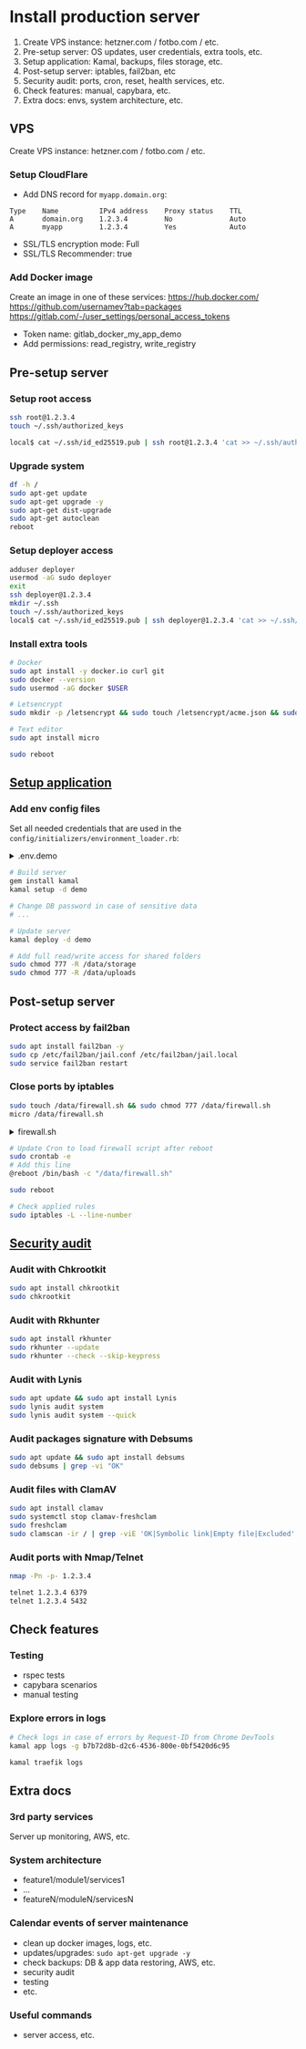 # Install production server

1. Create VPS instance: hetzner.com / fotbo.com / etc.
2. Pre-setup server: OS updates, user credentials, extra tools, etc.
3. Setup application: Kamal, backups, files storage, etc.
4. Post-setup server: iptables, fail2ban, etc
5. Security audit: ports, cron, reset, health services, etc.
6. Check features: manual, capybara, etc.
7. Extra docs: envs, system architecture, etc.

## VPS

Create VPS instance: hetzner.com / fotbo.com / etc.

### Setup CloudFlare

* Add DNS record for `myapp.domain.org`:
```
Type    Name          IPv4 address    Proxy status    TTL
A       domain.org    1.2.3.4         No              Auto
A       myapp         1.2.3.4         Yes             Auto
```
* SSL/TLS encryption mode: Full
* SSL/TLS Recommender: true

### Add Docker image

Create an image in one of these services:
https://hub.docker.com/
https://github.com/usernamev?tab=packages
https://gitlab.com/-/user_settings/personal_access_tokens
* Token name: gitlab_docker_my_app_demo
* Add permissions: read_registry, write_registry

## Pre-setup server

### Setup root access
```sh
ssh root@1.2.3.4
touch ~/.ssh/authorized_keys

local$ cat ~/.ssh/id_ed25519.pub | ssh root@1.2.3.4 'cat >> ~/.ssh/authorized_keys'
```

### Upgrade system
```sh
df -h /
sudo apt-get update
sudo apt-get upgrade -y
sudo apt-get dist-upgrade
sudo apt-get autoclean
reboot
```

### Setup deployer access
```sh
adduser deployer
usermod -aG sudo deployer
exit
ssh deployer@1.2.3.4
mkdir ~/.ssh
touch ~/.ssh/authorized_keys
local$ cat ~/.ssh/id_ed25519.pub | ssh deployer@1.2.3.4 'cat >> ~/.ssh/authorized_keys'
```

### Install extra tools
```sh
# Docker
sudo apt install -y docker.io curl git
sudo docker --version
sudo usermod -aG docker $USER

# Letsencrypt
sudo mkdir -p /letsencrypt && sudo touch /letsencrypt/acme.json && sudo chmod 600 /letsencrypt/acme.json

# Text editor
sudo apt install micro

sudo reboot
```

## [Setup application](https://kamal-deploy.org/)

### Add env config files

Set all needed credentials that are used in the `config/initializers/environment_loader.rb`:

<details>
  <summary>.env.demo</summary>

  ```sh
  #.env.demo for config/deploy.demo.yml

  ################################################# Docker
  DOCKER_SERVER=registry.gitlab.com
  DOCKER_USERNAME=username
  DOCKER_REGISTRY_PASSWORD=glpat-token
  DOCKER_IMAGE=username/kamal-blog/kamal-blog-demo
  DOCKER_CONTAINER=kamal-blog-demo

  ################################################# Server
  SERVER_USER=deployer
  SERVER_IP=1.2.3.4
  SERVER_HOSTNAME=myapp.domain.org
  SERVER_SSL_EMAIL=myapp@domain.org

  ################################################# DB Postgres
  DB_NAME=myapp_production
  DB_HOST=1.2.3.4
  DB_USER=deployer
  POSTGRES_PASSWORD=pgpass

  ################################################# DB Redis
  REDIS_PASSWORD=redispass
  REDIS_URL=redis://:redispass@172.17.0.1:6379/0

  ################################################# Email settings
  EMAIL_USER=myapp@domain.org
  EMAIL_PASSWORD='emailpass'
  EMAIL_ADDRESS=mail.domain.org
  EMAIL_PORT=587
  EMAIL_DOMAIN=domain.org
  EMAIL_AUTOTLS=true
  EMAIL_AUTH=login

  ################################################# OTHER
  RAILS_MASTER_KEY=<content of config/master.key>
  ```
</details>

```sh
# Build server
gem install kamal
kamal setup -d demo

# Change DB password in case of sensitive data
# ...

# Update server
kamal deploy -d demo
```

```sh
# Add full read/write access for shared folders
sudo chmod 777 -R /data/storage
sudo chmod 777 -R /data/uploads
```

## Post-setup server

### Protect access by fail2ban

```sh
sudo apt install fail2ban -y
sudo cp /etc/fail2ban/jail.conf /etc/fail2ban/jail.local
sudo service fail2ban restart
```

### Close ports by iptables

```sh
sudo touch /data/firewall.sh && sudo chmod 777 /data/firewall.sh
micro /data/firewall.sh
```
<details>
  <summary>firewall.sh</summary>

  ```sh
  #!/usr/bin/env sh

  # Wait until Docker applies its own rules
  while ! sudo iptables -n --list DOCKER >/dev/null 2>&1
  do
    sleep 1;
  done

  # Close 5432 for all
  if [ -z "$(sudo iptables -S | grep -- '-A DOCKER -p tcp -m tcp --dport 5432 -j DROP')" ]; then
    sudo iptables -I DOCKER -s 0.0.0.0/0 -p tcp --dport 5432 -j DROP
  fi

  # Open 5432 for Docker
  if [ -z "$(sudo iptables -S | grep -- '-A DOCKER -s 172.16.0.0/12 -p tcp -m tcp --dport 5432 -j ACCEPT')" ]; then
    sudo iptables -I DOCKER -s 172.16.0.0/12 -p tcp --dport 5432 -j ACCEPT
  fi

  # Close 6379 for all
  if [ -z "$(sudo iptables -S | grep -- '-A DOCKER -p tcp -m tcp --dport 6379 -j DROP')" ]; then
    sudo iptables -I DOCKER -s 0.0.0.0/0 -p tcp --dport 6379 -j DROP
  fi

  # Open 6379 for Docker
  if [ -z "$(sudo iptables -S | grep -- '-A DOCKER -s 172.16.0.0/12 -p tcp -m tcp --dport 6379 -j ACCEPT')" ]; then
    sudo iptables -I DOCKER -s 172.16.0.0/12 -p tcp --dport 6379 -j ACCEPT
  fi
  ```
</details>

```sh
# Update Cron to load firewall script after reboot
sudo crontab -e
# Add this line
@reboot /bin/bash -c "/data/firewall.sh"

sudo reboot

# Check applied rules
sudo iptables -L --line-number
```

## [Security audit](https://www.hostduplex.com/blog/best-malware-scanners-for-linux/)

### Audit with Chkrootkit

```sh
sudo apt install chkrootkit
sudo chkrootkit
```

### Audit with Rkhunter

```sh
sudo apt install rkhunter
sudo rkhunter --update
sudo rkhunter --check --skip-keypress
```

### Audit with Lynis

```sh
sudo apt update && sudo apt install Lynis
sudo lynis audit system
sudo lynis audit system --quick
```

### Audit packages signature with Debsums

```sh
sudo apt update && sudo apt install debsums
sudo debsums | grep -vi "OK"
```

### Audit files with ClamAV

```sh
sudo apt install clamav
sudo systemctl stop clamav-freshclam
sudo freshclam
sudo clamscan -ir / | grep -viE 'OK|Symbolic link|Empty file|Excluded'
```

### Audit ports with Nmap/Telnet

```sh
nmap -Pn -p- 1.2.3.4

telnet 1.2.3.4 6379
telnet 1.2.3.4 5432
```
## Check features

### Testing

* rspec tests
* capybara scenarios
* manual testing

### Explore errors in logs

```sh
# Check logs in case of errors by Request-ID from Chrome DevTools
kamal app logs -g b7b72d8b-d2c6-4536-800e-0bf5420d6c95

kamal traefik logs
```

## Extra docs

### 3rd party services

Server up monitoring, AWS, etc.

### System architecture

* feature1/module1/services1
* ...
* featureN/moduleN/servicesN

### Calendar events of server maintenance
* clean up docker images, logs, etc.
* updates/upgrades: `sudo apt-get upgrade -y`
* check backups: DB & app data restoring, AWS, etc.
* security audit
* testing
* etc.

### Useful commands

* server access, etc.
